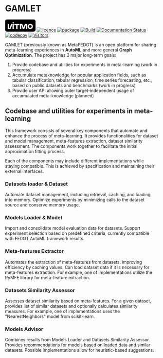 # GAMLET

[![ITMO](https://github.com/ITMO-NSS-team/open-source-ops/blob/add_badge/badges/ITMO_badge_rus.svg)](https://itmo.ru)
[![licence](https://img.shields.io/github/license/itmo-nss-team/metafedot)](https://github.com/itmo-nss-team/metafedot/blob/main/LICENSE)
[![package](https://badge.fury.io/py/metafedot.svg)](https://badge.fury.io/py/metafedot)
[![Build](https://github.com/ITMO-NSS-team/MetaFEDOT/actions/workflows/build.yml/badge.svg)](https://github.com/ITMO-NSS-team/MetaFEDOT/actions/workflows/build.yml)
[![Documentation Status](https://readthedocs.org/projects/metafedot/badge/?version=latest)](https://metafedot.readthedocs.io/en/latest/?badge=latest)
[![codecov](https://codecov.io/gh/ITMO-NSS-team/GAMLET/graph/badge.svg?token=N3Z9YTPHP9)](https://codecov.io/gh/ITMO-NSS-team/GAMLET)
[![Visitors](https://api.visitorbadge.io/api/visitors?path=https%3A%2F%2Fgithub.com%2FITMO-NSS-team%2FMetaFEDOT&countColor=%23263759&style=plastic&labelStyle=lower)](https://visitorbadge.io/status?path=https%3A%2F%2Fgithub.com%2FITMO-NSS-team%2FMetaFEDOT)

GAMLET (previously known as MetaFEDOT) is an open platform for sharing meta-learning experiences in **AutoML** and more
general **Graph Optimization**.
The project has 3 major long-term goals:

1. Provide codebase and utilities for experiments in meta-learning (work in progress)
2. Accumulate metaknowledge for popular application fields, such as tabular classification, tabular regression,
   time series forecasting, etc., based on public datasets and benchmarks (work in progress)
3. Provide user API allowing outer target-independent usage of accumulated meta-knowledge (planned)

## Codebase and utilities for experiments in meta-learning

This framework consists of several key components that automate and enhance the process of meta-learning. It provides
functionalities for dataset and model management, meta-features extraction, dataset similarity assessment. The
components work together to facilitate the initial approximation fitting process.

Each of the components may include different implementations while staying compatible. This is achieved by specification
and maintaining their external interfaces.

### Datasets loader & Dataset

Automate dataset management, including retrieval, caching, and loading into memory. Optimize experiments by minimizing
calls to the dataset source and conserve memory usage.

### Models Loader & Model

Import and consolidate model evaluation data for datasets. Support experiment selection based on predefined criteria,
currently compatible with FEDOT AutoML framework results.

### Meta-features Extractor

Automates the extraction of meta-features from datasets, improving efficiency by caching values. Can load dataset data
if it is necessary for meta-features extraction. For example, one of implementations utilize the PyMFE library for
meta-feature extraction.

### Datasets Similarity Assessor

Assesses dataset similarity based on meta-features. For a given dataset, provides list of similar datasets and optionally calculates
similarity measures. For example, one of implementations uses the "NearestNeighbors" model from scikit-learn.

### Models Advisor

Combines results from Models Loader and Datasets Similarity Assessor. Provides recommendations for models based on
loaded data and similar datasets. Possible implementations allow for heuristic-based suggestions.
